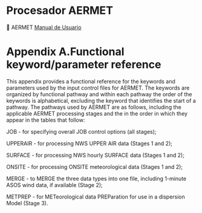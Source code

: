 # Procesador AERMET


:camel:
AERMET [Manual de Usuario](https://gaftp.epa.gov/Air/aqmg/SCRAM/models/met/aermet/aermet_userguide.pd)

# Appendix A.Functional keyword/parameter reference

This appendix provides a functional reference for the keywords and parameters 
used by the input control files for AERMET. The keywords are organized 
by functional pathway and within each pathway the order of the keywords 
is alphabetical, excluding the keyword that identifies the start of a 
pathway.  The pathways used by AERMET are as follows, including the 
applicable AERMET processing stages and the in the order in which they 
appear in the tables that follow: 

JOB - for specifying overall JOB control options (all stages); 

UPPERAIR -   for processing NWS UPPER AIR data (Stages 1 and 2); 

SURFACE -    for processing NWS hourly SURFACE data (Stages 1 and 2); 

ONSITE - for processing ONSITE meteorological data (Stages 1 and 2);

MERGE - to MERGE the three data types into one file, including 1-minute 
ASOS wind data, if available (Stage 2); 

METPREP -   for METeorological data PREParation for use in a 
dispersion Model (Stage 3). 



